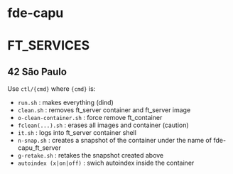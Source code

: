 fde-capu
===========
FT_SERVICES
===========

42 São Paulo
------------

Use `ctl/{cmd}` where `{cmd}` is:

- `run.sh` : makes everything (dind)
- `clean.sh` : removes ft_server container and ft_server image
- `o-clean-container.sh` : force remove ft_container
- `fclean(...).sh` : erases all images and container (caution)
- `it.sh` : logs into ft_server container shell
- `n-snap.sh` : creates a snapshot of the container under the name of fde-capu_ft_server
- `g-retake.sh` : retakes the snapshot created above
- `autoindex (x|on|off)` : swich autoindex inside the container
